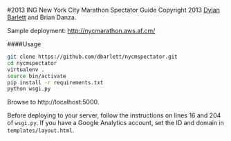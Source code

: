 #2013 ING New York City Marathon Spectator Guide
Copyright 2013 [Dylan Barlett](http://www.dylanbarlett.com) and Brian Danza.

Sample deployment: http://nycmarathon.aws.af.cm/

####Usage

````sh
git clone https://github.com/dbarlett/nycmspectator.git
cd nycmspectator
virtualenv .
source bin/activate
pip install -r requirements.txt
python wsgi.py
````
Browse to http://localhost:5000.

Before deploying to your server, follow the instructions on lines 16 and 204 of `wsgi.py`.
If you have a Google Analytics account, set the ID and domain in `templates/layout.html`.